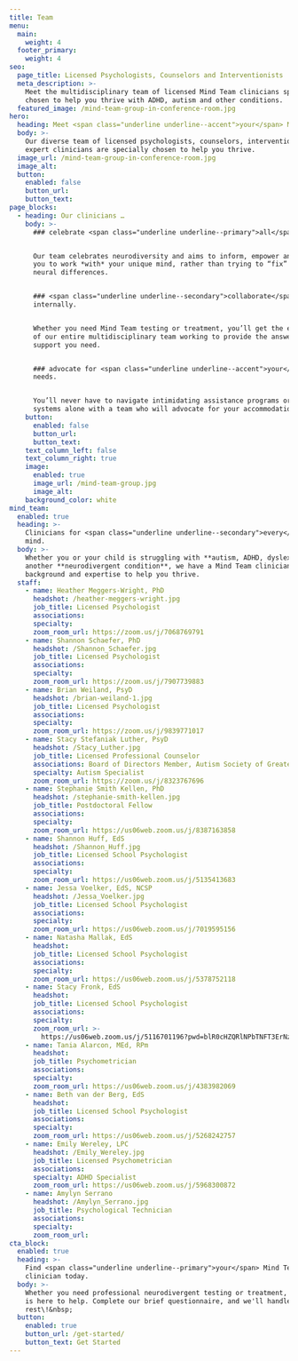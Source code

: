 ```yaml
---
title: Team
menu:
  main:
    weight: 4
  footer_primary:
    weight: 4
seo:
  page_title: Licensed Psychologists, Counselors and Interventionists
  meta_description: >-
    Meet the multidisciplinary team of licensed Mind Team clinicians specially
    chosen to help you thrive with ADHD, autism and other conditions.
  featured_image: /mind-team-group-in-conference-room.jpg
hero:
  heading: Meet <span class="underline underline--accent">your</span> Mind Team.
  body: >-
    Our diverse team of licensed psychologists, counselors, interventionists and
    expert clinicians are specially chosen to help you thrive.
  image_url: /mind-team-group-in-conference-room.jpg
  image_alt:
  button:
    enabled: false
    button_url:
    button_text:
page_blocks:
  - heading: Our clinicians …
    body: >-
      ### celebrate <span class="underline underline--primary">all</span> minds.


      Our team celebrates neurodiversity and aims to inform, empower and support
      you to work *with* your unique mind, rather than trying to “fix” your
      neural differences.


      ### <span class="underline underline--secondary">collaborate</span>
      internally.


      Whether you need Mind Team testing or treatment, you’ll get the expertise
      of our entire multidisciplinary team working to provide the answers and
      support you need.


      ### advocate for <span class="underline underline--accent">your</span>
      needs.


      You’ll never have to navigate intimidating assistance programs or school
      systems alone with a team who will advocate for your accommodation needs.
    button:
      enabled: false
      button_url:
      button_text:
    text_column_left: false
    text_column_right: true
    image:
      enabled: true
      image_url: /mind-team-group.jpg
      image_alt:
    background_color: white
mind_team:
  enabled: true
  heading: >-
    Clinicians for <span class="underline underline--secondary">every</span>
    mind.
  body: >-
    Whether you or your child is struggling with **autism, ADHD, dyslexia** or
    another **neurodivergent condition**, we have a Mind Team clinician with the
    background and expertise to help you thrive.
  staff:
    - name: Heather Meggers-Wright, PhD
      headshot: /heather-meggers-wright.jpg
      job_title: Licensed Psychologist
      associations:
      specialty:
      zoom_room_url: https://zoom.us/j/7068769791
    - name: Shannon Schaefer, PhD
      headshot: /Shannon_Schaefer.jpg
      job_title: Licensed Psychologist
      associations:
      specialty:
      zoom_room_url: https://zoom.us/j/7907739883
    - name: Brian Weiland, PsyD
      headshot: /brian-weiland-1.jpg
      job_title: Licensed Psychologist
      associations:
      specialty:
      zoom_room_url: https://zoom.us/j/9839771017
    - name: Stacy Stefaniak Luther, PsyD
      headshot: /Stacy_Luther.jpg
      job_title: Licensed Professional Counselor
      associations: Board of Directors Member, Autism Society of Greater Wisconsin
      specialty: Autism Specialist
      zoom_room_url: https://zoom.us/j/8323767696
    - name: Stephanie Smith Kellen, PhD
      headshot: /stephanie-smith-kellen.jpg
      job_title: Postdoctoral Fellow
      associations:
      specialty:
      zoom_room_url: https://us06web.zoom.us/j/8387163858
    - name: Shannon Huff, EdS
      headshot: /Shannon_Huff.jpg
      job_title: Licensed School Psychologist
      associations:
      specialty:
      zoom_room_url: https://us06web.zoom.us/j/5135413683
    - name: Jessa Voelker, EdS, NCSP
      headshot: /Jessa_Voelker.jpg
      job_title: Licensed School Psychologist
      associations:
      specialty:
      zoom_room_url: https://us06web.zoom.us/j/7019595156
    - name: Natasha Mallak, EdS
      headshot:
      job_title: Licensed School Psychologist
      associations:
      specialty:
      zoom_room_url: https://us06web.zoom.us/j/5378752118
    - name: Stacy Fronk, EdS
      headshot:
      job_title: Licensed School Psychologist
      associations:
      specialty:
      zoom_room_url: >-
        https://us06web.zoom.us/j/5116701196?pwd=blR0cHZQRlNPbTNFT3ErNzV3bEo0UT09
    - name: Tania Alarcon, MEd, RPm
      headshot:
      job_title: Psychometrician
      associations:
      specialty:
      zoom_room_url: https://us06web.zoom.us/j/4383982069
    - name: Beth van der Berg, EdS
      headshot:
      job_title: Licensed School Psychologist
      associations:
      specialty:
      zoom_room_url: https://us06web.zoom.us/j/5268242757
    - name: Emily Wereley, LPC
      headshot: /Emily_Wereley.jpg
      job_title: Licensed Psychometrician
      associations:
      specialty: ADHD Specialist
      zoom_room_url: https://us06web.zoom.us/j/5968300872
    - name: Amylyn Serrano
      headshot: /Amylyn_Serrano.jpg
      job_title: Psychological Technician
      associations:
      specialty:
      zoom_room_url:
cta_block:
  enabled: true
  heading: >-
    Find <span class="underline underline--primary">your</span> Mind Team
    clinician today.
  body: >-
    Whether you need professional neurodivergent testing or treatment, our team
    is here to help. Complete our brief questionnaire, and we'll handle the
    rest\!&nbsp;
  button:
    enabled: true
    button_url: /get-started/
    button_text: Get Started
---
```

